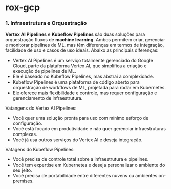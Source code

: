 # rox-gcp

### 1. Infraestrutura e Orquestração

**Vertex AI Pipelines** e **Kubeflow Pipelines** são duas soluções para orquestração fluxos de **machine learning**. Ambos permitem criar, gerenciar e monitorar pipelines de ML, mas têm diferenças em termos de integração, facilidade de uso e casos de uso ideais. Abaixo as principais diferenças:

- Vertex AI Pipelines é um serviço totalmente gerenciado do Google Cloud, parte da plataforma Vertex AI, que simplifica a criação e execução de pipelines de ML.
- Ele é baseado no Kubeflow Pipelines, mas abstrai a complexidade.
- Kubeflow Pipelines é uma plataforma de código aberto para orquestração de workflows de ML, projetada para rodar em Kubernetes.
- Ele oferece mais flexibilidade e controle, mas requer configuração e gerenciamento de infraestrutura.

Vatangens do Vertex AI Pipelines:

- Você quer uma solução pronta para uso com mínimo esforço de configuração.
- Você está focado em produtividade e não quer gerenciar infraestruturas complexas.
- Você já usa outros serviços do Vertex AI e deseja integração.

Vatagens do Kubeflow Pipelines:

- Você precisa de controle total sobre a infraestrutura e pipelines.
- Você tem expertise em Kubernetes e deseja personalizar o ambiente do seu jeito.
- Você precisa de portabilidade entre diferentes nuvens ou ambientes on-premises.

